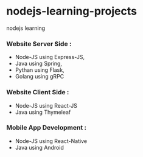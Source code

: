 # nodejs-learning-projects
nodejs learning

### Website Server Side :

-	Node-JS using Express-JS, 
-	Java using Spring, 
-	Pythan using Flask, 
-	Golang using gRPC 
	
### Website Client Side : 
-	Node-JS using React-JS
-	Java using Thymeleaf
	
### Mobile App Development :
-	Node-JS using React-Native
-	Java using Android

